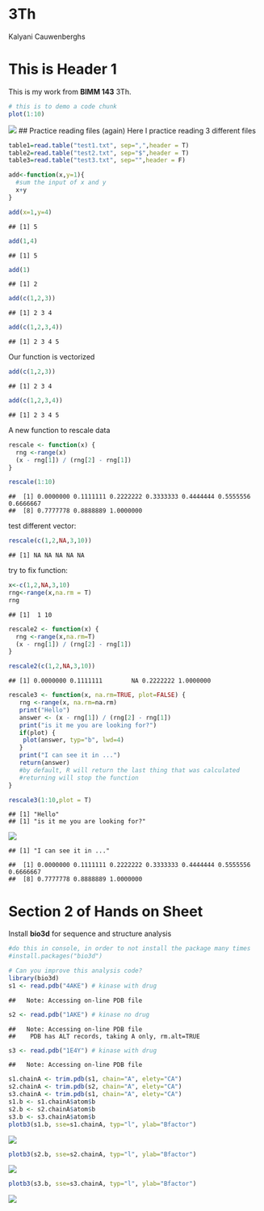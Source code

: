 3Th
================
Kalyani Cauwenberghs

This is Header 1
================

This is my work from **BIMM 143** 3Th.

``` r
# this is to demo a code chunk
plot(1:10)
```

![](3Th_files/figure-markdown_github/unnamed-chunk-1-1.png) \#\# Practice reading files (again) Here I practice reading 3 different files

``` r
table1=read.table("test1.txt", sep=",",header = T)
table2=read.table("test2.txt", sep="$",header = T)
table3=read.table("test3.txt", sep="",header = F)
```

``` r
add<-function(x,y=1){
  #sum the input of x and y
  x+y
}
```

``` r
add(x=1,y=4)
```

    ## [1] 5

``` r
add(1,4)
```

    ## [1] 5

``` r
add(1)
```

    ## [1] 2

``` r
add(c(1,2,3))
```

    ## [1] 2 3 4

``` r
add(c(1,2,3,4))
```

    ## [1] 2 3 4 5

Our function is vectorized

``` r
add(c(1,2,3))
```

    ## [1] 2 3 4

``` r
add(c(1,2,3,4))
```

    ## [1] 2 3 4 5

A new function to rescale data

``` r
rescale <- function(x) {
  rng <-range(x)
  (x - rng[1]) / (rng[2] - rng[1])
}
```

``` r
rescale(1:10)
```

    ##  [1] 0.0000000 0.1111111 0.2222222 0.3333333 0.4444444 0.5555556 0.6666667
    ##  [8] 0.7777778 0.8888889 1.0000000

test different vector:

``` r
rescale(c(1,2,NA,3,10))
```

    ## [1] NA NA NA NA NA

try to fix function:

``` r
x<-c(1,2,NA,3,10)
rng<-range(x,na.rm = T)
rng
```

    ## [1]  1 10

``` r
rescale2 <- function(x) {
  rng <-range(x,na.rm=T)
  (x - rng[1]) / (rng[2] - rng[1])
}
```

``` r
rescale2(c(1,2,NA,3,10))
```

    ## [1] 0.0000000 0.1111111        NA 0.2222222 1.0000000

``` r
rescale3 <- function(x, na.rm=TRUE, plot=FALSE) {
   rng <-range(x, na.rm=na.rm)
   print("Hello")
   answer <- (x - rng[1]) / (rng[2] - rng[1])
   print("is it me you are looking for?")
   if(plot) {
    plot(answer, typ="b", lwd=4)
   }
   print("I can see it in ...")
   return(answer)
   #by default, R will return the last thing that was calculated
   #returning will stop the function
}
```

``` r
rescale3(1:10,plot = T)
```

    ## [1] "Hello"
    ## [1] "is it me you are looking for?"

![](3Th_files/figure-markdown_github/unnamed-chunk-13-1.png)

    ## [1] "I can see it in ..."

    ##  [1] 0.0000000 0.1111111 0.2222222 0.3333333 0.4444444 0.5555556 0.6666667
    ##  [8] 0.7777778 0.8888889 1.0000000

Section 2 of Hands on Sheet
===========================

Install **bio3d** for sequence and structure analysis

``` r
#do this in console, in order to not install the package many times
#install.packages("bio3d")
```

``` r
# Can you improve this analysis code?
library(bio3d)
s1 <- read.pdb("4AKE") # kinase with drug
```

    ##   Note: Accessing on-line PDB file

``` r
s2 <- read.pdb("1AKE") # kinase no drug
```

    ##   Note: Accessing on-line PDB file
    ##    PDB has ALT records, taking A only, rm.alt=TRUE

``` r
s3 <- read.pdb("1E4Y") # kinase with drug
```

    ##   Note: Accessing on-line PDB file

``` r
s1.chainA <- trim.pdb(s1, chain="A", elety="CA")
s2.chainA <- trim.pdb(s2, chain="A", elety="CA")
s3.chainA <- trim.pdb(s1, chain="A", elety="CA")
s1.b <- s1.chainA$atom$b
s2.b <- s2.chainA$atom$b
s3.b <- s3.chainA$atom$b
plotb3(s1.b, sse=s1.chainA, typ="l", ylab="Bfactor")
```

![](3Th_files/figure-markdown_github/unnamed-chunk-15-1.png)

``` r
plotb3(s2.b, sse=s2.chainA, typ="l", ylab="Bfactor")
```

![](3Th_files/figure-markdown_github/unnamed-chunk-15-2.png)

``` r
plotb3(s3.b, sse=s3.chainA, typ="l", ylab="Bfactor")
```

![](3Th_files/figure-markdown_github/unnamed-chunk-15-3.png)
